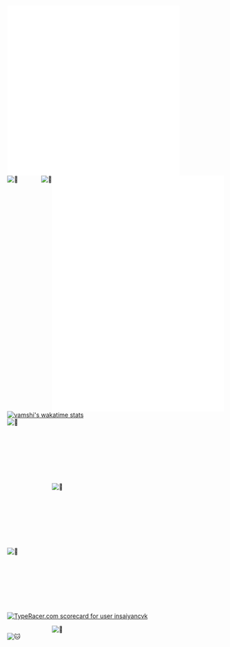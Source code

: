 [<img align="left" width="400" alt="🦑" src="https://raw.githubusercontent.com/insaiyancvk/insaiyancvk/master/metrics.svg">](https://github.com/insaiyancvk)
[<img align="right" width="400" alt="🦑" src="https://raw.githubusercontent.com/insaiyancvk/insaiyancvk/master/metrics.personal.anilist.svg">](https://github.com/insaiyancvk)
<br>
[<img align="left" alt="🦑" src="https://spotify-github-profile.vercel.app/api/view?uid=1rvrfppkw84gzdqxgft71ibj2&cover_image=true&theme=default">](https://github.com/insaiyancvk)
[<img align="right" alt="🦑" src="https://spotify-recently-played-readme.vercel.app/api?user=1rvrfppkw84gzdqxgft71ibj2&count=7&width=300">](https://github.com/insaiyancvk)
<br>
[![vamshi's wakatime stats](https://github-stats-insaiyancvk.vercel.app/api/wakatime?username=insaiyancvk&theme=tokyonight)](https://github.com/insaiyancvk)
<br>
[<img align="left" width="400" height="150" alt="🦑" src="https://github-readme-stats.vercel.app/api/pin/?username=insaiyancvk&repo=pymusicdl&theme=tokyonight">](https://github.com/insaiyancvk/pymusicdl)
[<img align="right" width="400" height="150" alt="🦑" src="https://github-readme-stats.vercel.app/api/pin/?username=insaiyancvk&repo=twitterstalker&theme=tokyonight">](https://github.com/insaiyancvk/twitterstalker)
[<img align="left" width="400" height="150" alt="🦑" src="https://github-readme-stats.vercel.app/api/pin/?username=insaiyancvk&repo=datalocker&theme=tokyonight">](https://github.com/insaiyancvk/datalocker)
<br>
<a href="https://data.typeracer.com/pit/profile?user=insaiyancvk&ref=badge" target="_top"><img src="https://data.typeracer.com/misc/badge?user=insaiyancvk" border="0" alt="TypeRacer.com scorecard for user insaiyancvk"/></a>

[<img align="right" width="400" alt="🦑" src="https://count.getloli.com/get/@insaiyancvk?theme=gelbooru-h4">](https://youtu.be/6FP0sHNBSmA)
<br>
<img align="centerr" height="400" width="620" alt="🐱" src="https://wallpapercave.com/wp/wp7158601.jpg"/>